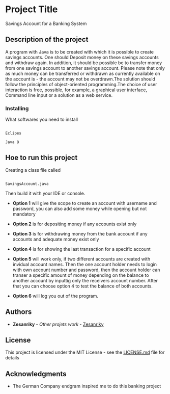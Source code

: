 # Project Title

Savings Account for a Banking System

## Description of the project

A program with Java is to be created with which it is possible to create savings accounts. One should
Deposit money on these savings accounts and withdraw again. In addition, it should be possible
be to transfer money from one savings account to another savings account. Please note that only as much money can be transferred or withdrawn as currently available on the account is - the account may not be overdrawn.The solution should follow the principles of object-oriented programming.The choice of user interaction is free, possible, for example, a graphical user interface,
Command line input or a solution as a web service.

### Installing

What softwares you need to install

```

Eclipes 

Java 8

```

## Hoe to run this project

Creating a class file called 

```

SavingsAccount.java

```

Then build it with your IDE or console. 

* **Option 1** will give the scope to create an account with username and password, you can also add some money while opening but not mandatory
 
* **Option 2** is for depositing money if any accounts exist only

* **Option 3** is for withdrawing money from the bank account if any accounts and adequate money exist only

* **Option 4** is for showing the last transaction for a specific account

* **Option 5** will work only, if two different accounts are created with invidual account names. Then the one account holder needs to login with own account number and password, then the account holder can transer a specific amount of money depending on the balance to another account by inputtig only the receivers account number. After that you can choose option 4 to test the balance of both accounts.      

* **Option 6** will log you out of the program.


## Authors

* **Zesanriky** - *Other projets work* - [Zesanriky](https://github.com/zesanriky)


## License

This project is licensed under the MIT License - see the [LICENSE.md](LICENSE.md) file for details

## Acknowledgments

* The German Company endgram inspired me to do this banking project
